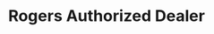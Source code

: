 ---
title: "Rogers Authorized Dealer"
url: /saskatoon/rogers-authorized-dealer/
shop: mobile phone
---